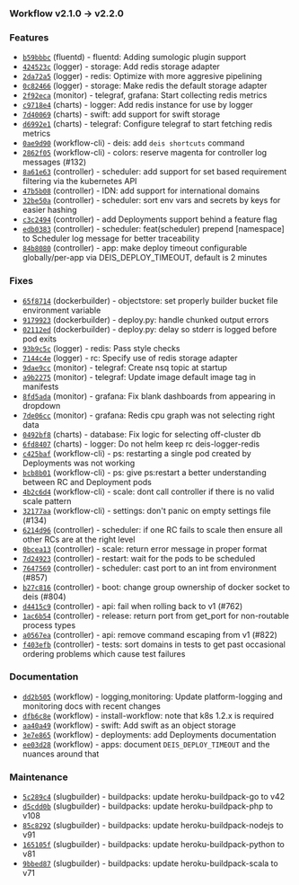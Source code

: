 ### Workflow v2.1.0 -> v2.2.0

### Features

- [`b59bbbc`](https://github.com/deisthree/fluentd/commit/b59bbbc308628b356291984e3506e233ec1227ed) (fluentd) - fluentd: Adding sumologic plugin support
- [`424523c`](https://github.com/deisthree/logger/commit/424523c50cb893ae6048fe8a7b35c3486a4e5e07) (logger) - storage: Add redis storage adapter
- [`2da72a5`](https://github.com/deisthree/logger/commit/2da72a5f99ff58c723b92fd9ff5b1cc3a4caec6b) (logger) - redis: Optimize with more aggresive pipelining
- [`0c82466`](https://github.com/deisthree/logger/commit/0c82466f929a096df0f19c30ea56e250b9b0062c) (logger) - storage: Make redis the default storage adapter
- [`2f92eca`](https://github.com/deisthree/monitor/commit/2f92eca55942e5fef07c9b295843e4fd73c9a294) (monitor) - telegraf, grafana: Start collecting redis metrics
- [`c9718e4`](https://github.com/deisthree/charts/commit/c9718e4c6bb373fb34e80e0c5fb05bbf21b11374) (charts) - logger: Add redis instance for use by logger
- [`7d40069`](https://github.com/deisthree/charts/commit/7d400693b352803b8e3695cba3bf54a00ad1dcf4) (charts) - swift: add support for swift storage
- [`d6992e1`](https://github.com/deisthree/charts/commit/d6992e199cd30544caa820ce5aa85626534e7eb3) (charts) - telegraf: Configure telegraf to start fetching redis metrics
- [`0ae9d90`](https://github.com/deisthree/workflow-cli/commit/0ae9d909881ee7eac18d3f943ecaa473ad865df3) (workflow-cli) - deis: add `deis shortcuts` command
- [`2862f05`](https://github.com/deisthree/workflow-cli/commit/2862f056e278996a74bea224ec246366c5952528) (workflow-cli) - colors: reserve magenta for controller log messages (#132)
- [`8a61e63`](https://github.com/deisthree/controller/commit/8a61e63d207c9dc76066fd119110696a6e034f87) (controller) - scheduler: add support for set based requirement filtering via the kubernetes API
- [`47b5b08`](https://github.com/deisthree/controller/commit/47b5b086ef268d80cc8d91ce0b49423bacb8e75b) (controller) - IDN: add support for international domains
- [`32be50a`](https://github.com/deisthree/controller/commit/32be50a323bb73683474ad3dd03b4dada6589bdf) (controller) - scheduler: sort env vars and secrets by keys for easier hashing
- [`c3c2494`](https://github.com/deisthree/controller/commit/c3c2494514547d328fc933ba3eb4bf3db723ab82) (controller) - add Deployments support behind a feature flag
- [`edb0383`](https://github.com/deisthree/controller/commit/edb0383a6446d048d2a9b14512534caccd74d2d1) (controller) - scheduler: feat(scheduler) prepend [namespace] to Scheduler log message for better traceability
- [`84b8080`](https://github.com/deisthree/controller/commit/84b80803ad201bf04f7bf3c031413d90794ace4d) (controller) - app: make deploy timeout configurable globally/per-app via DEIS_DEPLOY_TIMEOUT, default is 2 minutes

### Fixes

- [`65f8714`](https://github.com/deisthree/dockerbuilder/commit/65f8714d6909bf23b4952544b8b0e10e54871571) (dockerbuilder) - objectstore: set properly builder bucket file environment variable
- [`9179923`](https://github.com/deisthree/dockerbuilder/commit/91799230f043c81e726c23fe232d3e80c24b31eb) (dockerbuilder) - deploy.py: handle chunked output errors
- [`02112ed`](https://github.com/deisthree/dockerbuilder/commit/02112edb7603ba2c2be3e764d9d107ef645329a8) (dockerbuilder) - deploy.py: delay so stderr is logged before pod exits
- [`93b9c5c`](https://github.com/deisthree/logger/commit/93b9c5ce1496654432d35bf4bb51503e4b3a9805) (logger) - redis: Pass style checks
- [`7144c4e`](https://github.com/deisthree/logger/commit/7144c4ef742844b6a5ab4c8d3420d5d86a0ac7d7) (logger) - rc: Specify use of redis storage adapter
- [`9dae9cc`](https://github.com/deisthree/monitor/commit/9dae9cc9dbefb1314e68de79fe1db3d33ac7f8f2) (monitor) - telegraf: Create nsq topic at startup
- [`a9b2275`](https://github.com/deisthree/monitor/commit/a9b2275da4eb892b986b0d16b44b77f1cfae05f6) (monitor) - telegraf: Update image default image tag in manifests
- [`8fd5ada`](https://github.com/deisthree/monitor/commit/8fd5adaae198cf88e84abfa84e038ef04f21f3f5) (monitor) - grafana: Fix blank dashboards from appearing in dropdown
- [`7de06cc`](https://github.com/deisthree/monitor/commit/7de06cc302beae72d986b11e28cac319e8a8bc7d) (monitor) - grafana: Redis cpu graph was not selecting right data
- [`0492bf8`](https://github.com/deisthree/charts/commit/0492bf8972b8ffe1e7cf0685fe5eed2874ea5bd0) (charts) - database: Fix logic for selecting off-cluster db
- [`6fd8407`](https://github.com/deisthree/charts/commit/6fd840784bccfe8d42130117252adafe62627e33) (charts) - logger: Do not helm keep rc deis-logger-redis
- [`c425baf`](https://github.com/deisthree/workflow-cli/commit/c425baf440d283ec1f5434da00b46d56663f5d2f) (workflow-cli) - ps: restarting a single pod created by Deployments was not working
- [`bcb8b01`](https://github.com/deisthree/workflow-cli/commit/bcb8b01dc42f0ce438be2a9da3584ba136af02ac) (workflow-cli) - ps: give ps:restart a better understanding between RC and Deployment pods
- [`4b2c6d4`](https://github.com/deisthree/workflow-cli/commit/4b2c6d43e45eb926fa67dddb23b306999a486c4d) (workflow-cli) - scale: dont call controller if there is no valid scale pattern
- [`32177aa`](https://github.com/deisthree/workflow-cli/commit/32177aa142642dd41d59d2ed322131fc61d2ebbc) (workflow-cli) - settings: don't panic on empty settings file (#134)
- [`6214d96`](https://github.com/deisthree/controller/commit/6214d96d52fd9a0e9b0ee6ab098590316f51cd84) (controller) - scheduler: if one RC fails to scale then ensure all other RCs are at the right level
- [`0bcea13`](https://github.com/deisthree/controller/commit/0bcea133f95e097b073c55e0c44445023c135887) (controller) - scale: return error message in proper format
- [`7d24923`](https://github.com/deisthree/controller/commit/7d24923a06e51dcd1fe5c4a0a3148cb6a1dac37e) (controller) - restart: wait for the pods to be scheduled
- [`7647569`](https://github.com/deisthree/controller/commit/76475691f622e413f33c3b866f2e4ae81aa22b85) (controller) - scheduler: cast port to an int from environment (#857)
- [`b27c816`](https://github.com/deisthree/controller/commit/b27c816e9ef21a989c68db23c0c98c02f726cf7b) (controller) - boot: change group ownership of docker socket to deis (#804)
- [`d4415c9`](https://github.com/deisthree/controller/commit/d4415c9e6f0fa6c92b4b3ac2b70857d2c9c8f78a) (controller) - api: fail when rolling back to v1 (#762)
- [`1ac6b54`](https://github.com/deisthree/controller/commit/1ac6b5489c84f68ace7a0a0050f8fc8988d339c7) (controller) - release: return port from get_port for non-routable process types
- [`a0567ea`](https://github.com/deisthree/controller/commit/a0567eaae4747c466a191fbbe83c846cc521fb0c) (controller) - api: remove command escaping from v1 (#822)
- [`f403efb`](https://github.com/deisthree/controller/commit/f403efb610787faee46225aa9e63f0ae8abeb525) (controller) - tests: sort domains in tests to get past occasional ordering problems which cause test failures

### Documentation

- [`dd2b505`](https://github.com/deisthree/workflow/commit/dd2b505b51da34bb972a474dcc6ffba632d12d26) (workflow) - logging,monitoring: Update platform-logging and monitoring docs with recent changes
- [`dfb6c8e`](https://github.com/deisthree/workflow/commit/dfb6c8ee8851a2af3847eecb5473b6d2dcc5ce65) (workflow) - install-workflow: note that k8s 1.2.x is required
- [`aa40a49`](https://github.com/deisthree/workflow/commit/aa40a49f199b83373c38497e2638107644299498) (workflow) - swift: Add swift as an object storage
- [`3e7e865`](https://github.com/deisthree/workflow/commit/3e7e865edaaffda156f0f6a595757bf0c81ed0d3) (workflow) - deployments: add Deployments documentation
- [`ee03d28`](https://github.com/deisthree/workflow/commit/ee03d284316287c2f473503afe0375eb975a1377) (workflow) - apps: document `DEIS_DEPLOY_TIMEOUT` and the nuances around that

### Maintenance

- [`5c289c4`](https://github.com/deisthree/slugbuilder/commit/5c289c4cfda9815e0629d8b5f1e3848a612c481f) (slugbuilder) - buildpacks: update heroku-buildpack-go to v42
- [`d5cdd0b`](https://github.com/deisthree/slugbuilder/commit/d5cdd0b83801d3302afbbe7ee9fa04fadc29caca) (slugbuilder) - buildpacks: update heroku-buildpack-php to v108
- [`85c8292`](https://github.com/deisthree/slugbuilder/commit/85c82926352390150b72a15efd7826295f23475d) (slugbuilder) - buildpacks: update heroku-buildpack-nodejs to v91
- [`165105f`](https://github.com/deisthree/slugbuilder/commit/165105f366bdfc7a8a33e0c7be2e465a9799d4f3) (slugbuilder) - buildpacks: update heroku-buildpack-python to v81
- [`9bbed87`](https://github.com/deisthree/slugbuilder/commit/9bbed872679ff038ad63f9c4c7b6ee043d0e4b76) (slugbuilder) - buildpacks: update heroku-buildpack-scala to v71
